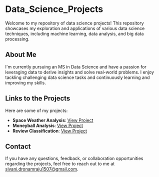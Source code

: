 # Data_Science_Projects
Welcome to my repository of data science projects! This repository showcases my exploration and applications of various data science techniques, including machine learning, data analysis, and big data processing.

## About Me
I'm currently pursuing an MS in Data Science and have a passion for leveraging data to derive insights and solve real-world problems. I enjoy tackling challenging data science tasks and continuously learning and improving my skills.

## Links to the Projects
Here are some of my projects:

- **Space Weather Analysis**: [View Project](https://github.com/mss423/data602-fall2023/tree/main/assignment-2)
- **Moneyball Analysis**: [View Project](https://github.com/mss423/data602-fall2023/tree/main/assignment-3)
- **Review Classification**: [View Project](https://github.com/mss423/data602-fall2023/tree/main/assignment-4)

## Contact
If you have any questions, feedback, or collaboration opportunities regarding the projects, feel free to reach out to me at [sivani.dronamraju1507@gmail.com](mailto:sivani.dronamraju1507@gmail.com).
